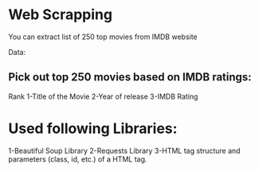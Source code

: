 # Web Scrapping 

You can extract list of 250 top movies from IMDB website

Data:
## Pick out top 250 movies based on IMDB ratings:

Rank
1-Title of the Movie
2-Year of release
3-IMDB Rating

# Used following Libraries:

1-Beautiful Soup Library
2-Requests Library
3-HTML tag structure and parameters (class, id, etc.) of a HTML tag.
